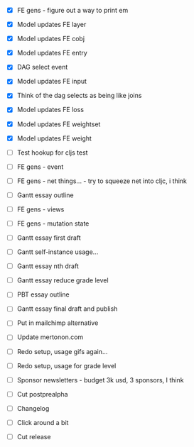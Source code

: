 - [x] FE gens - figure out a way to print em
- [x] Model updates FE layer
- [x] Model updates FE cobj
- [x] Model updates FE entry
- [x] DAG select event

- [x] Model updates FE input
- [x] Think of the dag selects as being like joins
- [x] Model updates FE loss

- [x] Model updates FE weightset
- [x] Model updates FE weight
- [ ] Test hookup for cljs test
- [ ] FE gens - event
- [ ] FE gens - net things... - try to squeeze net into cljc, i think
- [ ] Gantt essay outline

- [ ] FE gens - views
- [ ] FE gens - mutation state
- [ ] Gantt essay first draft
- [ ] Gantt self-instance usage...

- [ ] Gantt essay nth draft
- [ ] Gantt essay reduce grade level
- [ ] PBT essay outline

- [ ] Gantt essay final draft and publish
- [ ] Put in mailchimp alternative
- [ ] Update mertonon.com
- [ ] Redo setup, usage gifs again...
- [ ] Redo setup, usage for grade level
- [ ] Sponsor newsletters - budget 3k usd, 3 sponsors, I think
- [ ] Cut postprealpha

- [ ] Changelog
- [ ] Click around a bit
- [ ] Cut release
